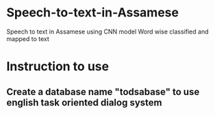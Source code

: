 # Speech-to-text-in-Assamese
Speech to text in Assamese using CNN model
Word wise classified and mapped to text
<h1>Instruction to use</h1>
<h2>Create a database name "todsabase" to use english task oriented dialog system</h2>

